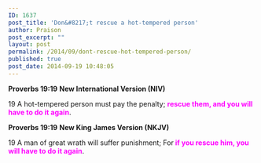```yaml
---
ID: 1637
post_title: 'Don&#8217;t rescue a hot-tempered person'
author: Praison
post_excerpt: ""
layout: post
permalink: /2014/09/dont-rescue-hot-tempered-person/
published: true
post_date: 2014-09-19 10:48:05
---
```

<strong>Proverbs 19:19</strong>
<strong> New International Version (NIV)</strong>

19 A hot-tempered person must pay the penalty;
<span style="color: #ff00ff;"><strong>rescue them, and you will have to do it again</strong></span>.

<strong>Proverbs 19:19</strong>
<strong> New King James Version (NKJV)</strong>

19 A man of great wrath will suffer punishment;
For<span style="color: #ff00ff;"><strong> if you rescue him, you will have to do it again</strong></span>.